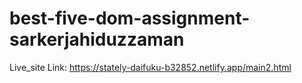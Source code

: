# best-five-dom-assignment-sarkerjahiduzzaman
Live_site Link: https://stately-daifuku-b32852.netlify.app/main2.html
